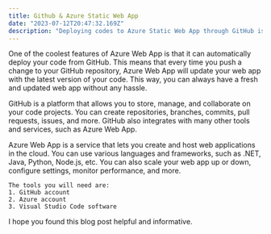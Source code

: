 ```yaml
---
title: Github & Azure Static Web App
date: "2023-07-12T20:47:32.169Z"
description: "Deploying codes to Azure Static Web App through GitHub is incredibly easy! 😊"
---
```


One of the coolest features of Azure Web App is that it can automatically deploy your code from GitHub. This means that every time you push a change to your GitHub repository, Azure Web App will update your web app with the latest version of your code. This way, you can always have a fresh and updated web app without any hassle.

GitHub is a platform that allows you to store, manage, and collaborate on your code projects. You can create repositories, branches, commits, pull requests, issues, and more. GitHub also integrates with many other tools and services, such as Azure Web App.

Azure Web App is a service that lets you create and host web applications in the cloud. You can use various languages and frameworks, such as .NET, Java, Python, Node.js, etc. You can also scale your web app up or down, configure settings, monitor performance, and more.

```
The tools you will need are:
1. GitHub account
2. Azure account
3. Visual Studio Code software
```

I hope you found this blog post helpful and informative.